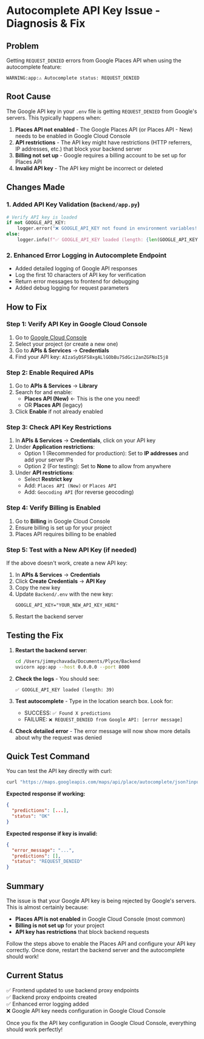 # Autocomplete API Key Issue - Diagnosis & Fix

## Problem
Getting `REQUEST_DENIED` errors from Google Places API when using the autocomplete feature:

```
WARNING:app:⚠️ Autocomplete status: REQUEST_DENIED
```

## Root Cause
The Google API key in your `.env` file is getting `REQUEST_DENIED` from Google's servers. This typically happens when:

1. **Places API not enabled** - The Google Places API (or Places API - New) needs to be enabled in Google Cloud Console
2. **API restrictions** - The API key might have restrictions (HTTP referrers, IP addresses, etc.) that block your backend server
3. **Billing not set up** - Google requires a billing account to be set up for Places API
4. **Invalid API key** - The API key might be incorrect or deleted

## Changes Made

### 1. Added API Key Validation (`Backend/app.py`)
```python
# Verify API key is loaded
if not GOOGLE_API_KEY:
    logger.error("❌ GOOGLE_API_KEY not found in environment variables!")
else:
    logger.info(f"✅ GOOGLE_API_KEY loaded (length: {len(GOOGLE_API_KEY)})")
```

### 2. Enhanced Error Logging in Autocomplete Endpoint
- Added detailed logging of Google API responses
- Log the first 10 characters of API key for verification
- Return error messages to frontend for debugging
- Added debug logging for request parameters

## How to Fix

### Step 1: Verify API Key in Google Cloud Console

1. Go to [Google Cloud Console](https://console.cloud.google.com/)
2. Select your project (or create a new one)
3. Go to **APIs & Services** → **Credentials**
4. Find your API key: `AIzaSyDSFS8xgALlGObBu7SdGci2anZGFNoI5j8`

### Step 2: Enable Required APIs

1. Go to **APIs & Services** → **Library**
2. Search for and enable:
   - **Places API (New)** ← This is the one you need!
   - OR **Places API** (legacy)
3. Click **Enable** if not already enabled

### Step 3: Check API Key Restrictions

1. In **APIs & Services** → **Credentials**, click on your API key
2. Under **Application restrictions**:
   - Option 1 (Recommended for production): Set to **IP addresses** and add your server IPs
   - Option 2 (For testing): Set to **None** to allow from anywhere
3. Under **API restrictions**:
   - Select **Restrict key**
   - Add: `Places API (New)` or `Places API`
   - Add: `Geocoding API` (for reverse geocoding)

### Step 4: Verify Billing is Enabled

1. Go to **Billing** in Google Cloud Console
2. Ensure billing is set up for your project
3. Places API requires billing to be enabled

### Step 5: Test with a New API Key (if needed)

If the above doesn't work, create a new API key:

1. In **APIs & Services** → **Credentials**
2. Click **Create Credentials** → **API Key**
3. Copy the new key
4. Update `Backend/.env` with the new key:
   ```
   GOOGLE_API_KEY="YOUR_NEW_API_KEY_HERE"
   ```
5. Restart the backend server

## Testing the Fix

1. **Restart the backend server**:
   ```bash
   cd /Users/jimmychavada/Documents/Plyce/Backend
   uvicorn app:app --host 0.0.0.0 --port 8000
   ```

2. **Check the logs** - You should see:
   ```
   ✅ GOOGLE_API_KEY loaded (length: 39)
   ```

3. **Test autocomplete** - Type in the location search box. Look for:
   - SUCCESS: `✅ Found X predictions`
   - FAILURE: `❌ REQUEST_DENIED from Google API: [error message]`

4. **Check detailed error** - The error message will now show more details about why the request was denied

## Quick Test Command

You can test the API key directly with curl:

```bash
curl "https://maps.googleapis.com/maps/api/place/autocomplete/json?input=New%20York&key=AIzaSyDSFS8xgALlGObBu7SdGci2anZGFNoI5j8&types=geocode&language=en"
```

**Expected response if working:**
```json
{
  "predictions": [...],
  "status": "OK"
}
```

**Expected response if key is invalid:**
```json
{
  "error_message": "...",
  "predictions": [],
  "status": "REQUEST_DENIED"
}
```

## Summary

The issue is that your Google API key is being rejected by Google's servers. This is almost certainly because:
- **Places API is not enabled** in Google Cloud Console (most common)
- **Billing is not set up** for your project
- **API key has restrictions** that block backend requests

Follow the steps above to enable the Places API and configure your API key correctly. Once done, restart the backend server and the autocomplete should work!

## Current Status

✅ Frontend updated to use backend proxy endpoints  
✅ Backend proxy endpoints created  
✅ Enhanced error logging added  
❌ Google API key needs configuration in Google Cloud Console  

Once you fix the API key configuration in Google Cloud Console, everything should work perfectly!
